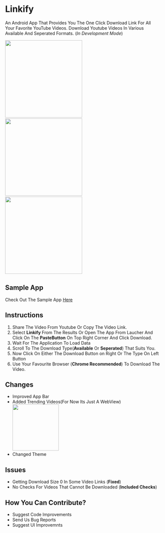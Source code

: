 # Linkify

An Android App That Provides You The One Click Download Link For All Your Favorite YouTube Videos.
Download Youtube Videos In Various Available And Seperated Formats. (<i>In Development Mode</i>) 

<img src="https://raw.githubusercontent.com/naseemali925/Linkify/master/images/initial.png" width="250">&nbsp;&nbsp;&nbsp;&nbsp;&nbsp;&nbsp;&nbsp;&nbsp;&nbsp;&nbsp;&nbsp;&nbsp;
<img src="https://raw.githubusercontent.com/naseemali925/Linkify/master/images/share.png" width="250">&nbsp;&nbsp;&nbsp;&nbsp;&nbsp;&nbsp;&nbsp;&nbsp;&nbsp;&nbsp;&nbsp;&nbsp;
<img src="https://raw.githubusercontent.com/naseemali925/Linkify/master/images/formats.png" width="250">&nbsp;&nbsp;&nbsp;&nbsp;&nbsp;&nbsp;&nbsp;&nbsp;&nbsp;&nbsp;&nbsp;&nbsp;

## Sample App

Check Out The Sample App <a href="https://github.com/naseemali925/Linkify/tree/master/testApp">Here</a>


## Instructions

<ol>
  <li>
    Share The Video From Youtube Or Copy The Video Link.
  </li>
  <li>
    Select <b>Linkify</b> From The Results Or Open The App From Laucher And Click On The <b>PasteButton</b> On Top Right Corner And Click Download.
  </li>
  <li>
    Wait For The Application To Load Data
  </li>
  <li>
    Scroll To The Download Type(<b>Available</b> Or <b>Seperated</b>) That Suits You.
  </li>
  <li>
    Now Click On Either The Download Button on Right Or The Type On Left Button
  </li>
  <li>
    Use Your Favourite Browser (<b>Chrome Recommended</b>) To Download The Video.
  </li>
  </ol>
  
  ## Changes
  <ul>
  <li>Improved App Bar</li>
  <li>Added Trending Videos(For Now Its Just A WebView)</br><img src="https://raw.githubusercontent.com/naseemali925/Linkify/master/images/trending.png" width="150"></li>
  <li>Changed Theme</li>
  </ul>
  
  ## Issues
  <ul>
  <li>Getting Download Size 0 In Some Video Links (<b>Fixed</b>)</li>
  <li>No Checks For Videos That Cannot Be Downloaded (<b>Included Checks</b>)</li>
  </ul>
  
  ## How You Can Contribute?
  
  <ul>
  <li>Suggest Code Improvements</li>
  <li>Send Us Bug Reports</li>
  <li>Suggest UI Improvemnts</li>
</ul>

